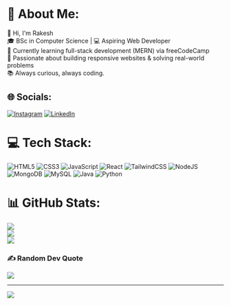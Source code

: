 # 💫 About Me:
👋 Hi, I'm Rakesh<br>🎓 BSc in Computer Science | 💻 Aspiring Web Developer<br>🌱 Currently learning full-stack development (MERN) via freeCodeCamp<br>📌 Passionate about building responsive websites & solving real-world problems<br>📚 Always curious, always coding.


## 🌐 Socials:
[![Instagram](https://img.shields.io/badge/Instagram-%23E4405F.svg?logo=Instagram&logoColor=white)](https://instagram.com/https://www.instagram.com/rakesh_yadav__70?igsh=MTJ2bjBtbHRybTEzZA==) [![LinkedIn](https://img.shields.io/badge/LinkedIn-%230077B5.svg?logo=linkedin&logoColor=white)](https://linkedin.com/in/https://www.linkedin.com/in/contact-rakesh-yadav) 

# 💻 Tech Stack:
![HTML5](https://img.shields.io/badge/html5-%23E34F26.svg?style=flat&logo=html5&logoColor=white) ![CSS3](https://img.shields.io/badge/css3-%231572B6.svg?style=flat&logo=css3&logoColor=white) ![JavaScript](https://img.shields.io/badge/javascript-%23323330.svg?style=flat&logo=javascript&logoColor=%23F7DF1E) ![React](https://img.shields.io/badge/react-%2320232a.svg?style=flat&logo=react&logoColor=%2361DAFB) ![TailwindCSS](https://img.shields.io/badge/tailwindcss-%2338B2AC.svg?style=flat&logo=tailwind-css&logoColor=white) ![NodeJS](https://img.shields.io/badge/node.js-6DA55F?style=flat&logo=node.js&logoColor=white) ![MongoDB](https://img.shields.io/badge/MongoDB-%234ea94b.svg?style=flat&logo=mongodb&logoColor=white) ![MySQL](https://img.shields.io/badge/mysql-4479A1.svg?style=flat&logo=mysql&logoColor=white) ![Java](https://img.shields.io/badge/java-%23ED8B00.svg?style=flat&logo=openjdk&logoColor=white) ![Python](https://img.shields.io/badge/python-3670A0?style=flat&logo=python&logoColor=ffdd54)
# 📊 GitHub Stats:
![](https://github-readme-stats.vercel.app/api?username=Rakesh-dev07&theme=nightowl&hide_border=false&include_all_commits=false&count_private=false)<br/>
![](https://nirzak-streak-stats.vercel.app/?user=Rakesh-dev07&theme=nightowl&hide_border=false)<br/>
![](https://github-readme-stats.vercel.app/api/top-langs/?username=Rakesh-dev07&theme=nightowl&hide_border=false&include_all_commits=false&count_private=false&layout=compact)

### ✍️ Random Dev Quote
![](https://quotes-github-readme.vercel.app/api?type=horizontal&theme=radical)

---
[![](https://visitcount.itsvg.in/api?id=Rakesh-dev07&icon=0&color=0)](https://visitcount.itsvg.in)

<!-- Proudly created with GPRM ( https://gprm.itsvg.in ) -->
